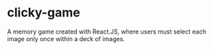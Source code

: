 # clicky-game
A memory game created with React.JS, where users must select each image only once within a deck of images.
